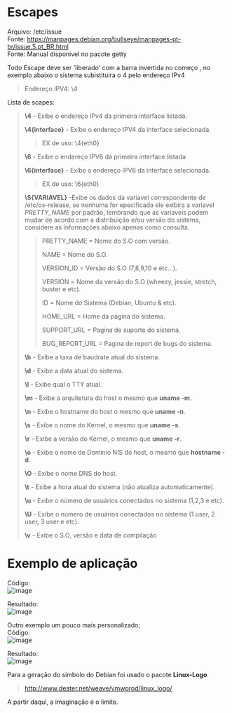 # Escapes
Arquivo: /etc/issue <br>
Fonte: https://manpages.debian.org/bullseye/manpages-pt-br/issue.5.pt_BR.html <br>
Fonte: Manual disponivel no pacote getty

Todo Escape deve ser 'liberado' com a barra invertida no começo \, no exemplo abaixo o sistema subistituira o 4 pelo endereço IPv4
 > Endereço IPV4: \4
 
Lista de scapes:

> **\4** - Exibe o endereço IPv4 da primeira interface listada.
> 
> **\4{interface}** - Exibe o endereço IPV4 da interface selecionada. 
> >EX de uso: \4{eth0} 
>
> **\6** - Exibe o endereço IPV6 da primeira interface listada
> 
> **\6{interface}** - Exibe o endereço IPV6 da interface selecionada. 
> >EX de uso: \6{eth0}
>
> **\S{VARIAVEL}** -Exibe os dados da variavel correspondente de /etc/os-release, se nenhuma for epecificada ele exibira a variavel *PRETTY_NAME* por padrão, lembrando que as variaveis podem mudar de acordo com a distribuição e/ou versão do sistema, considere as informações abaixo apenas como consulta.
>> PRETTY_NAME    = Nome do S.O com versão.
>> 
>> NAME           = Nome do S.O.
>> 
>> VERSION_ID     = Versão do S.O (7,8,9,10 e etc...).
>> 
>> VERSION        = Nome da versão do S.O (wheezy, jessie, stretch, buster e etc).
>> 
>> ID             = Nome do Sistema (Debian, Ubuntu & etc).
>> 
>> HOME_URL       = Home da página do sistema.
>> 
>> SUPPORT_URL    = Pagina de suporte do sistema.
>> 
>> BUG_REPORT_URL = Pagina de report de bugs do sistema.
>> 
> **\b** - Exibe a taxa de baudrate atual do sistema.
>
> **\d** - Exibe a data atual do sistema.
>
> **\l** - Exibe qual o TTY atual.
> 
> **\m** - Exibe a arquitetura do host o mesmo que **uname -m**.
> 
> **\n** - Exibe o hostname do host o mesmo que **uname -n**.
> 
> **\s** - Exibe o nome do Kernel, o mesmo que **uname -s**.
>
> **\r** - Exibe a versão do Kernel, o mesmo que **uname -r**.
>
> **\o** - Exibe o nome de Dominio NIS do host, o mesmo que **hostname -d**.
> 
> **\O** - Exibe o nome DNS do host.
> 
> **\t** - Exibe a hora atual do sistema (não atualiza automaticamente).
> 
> **\u** - Exibe o número de usuários conectados no sistema (1,2,3 e etc).
> 
> **\U** - Exibe o número de usuários conectados no sistema (1 user, 2 user, 3 user e etc).
> 
> **\v** - Exibe o S.O, versão e data de compilação


# Exemplo de aplicação
Código: <br>
![image](https://user-images.githubusercontent.com/52683780/150691565-cc2c14ea-14a2-4b53-be26-e56e322caac5.png)

Resultado: <br>
![image](https://user-images.githubusercontent.com/52683780/150691606-320274ea-7c79-4f76-82eb-1db0376fd593.png)

Outro exemplo um pouco mais personalizado;<br>
Código: <br>
![image](https://user-images.githubusercontent.com/52683780/150692287-23e59659-edf6-40c0-a996-91720ee54af6.png)

Resultado:<br>
![image](https://user-images.githubusercontent.com/52683780/150692091-780d80b7-46df-45a2-a360-c4ec54753037.png)

Para a geração do simbolo do Debian foi usado o pacote **Linux-Logo** 
> http://www.deater.net/weave/vmwprod/linux_logo/

A partir daqui, a imaginação é o limite.
